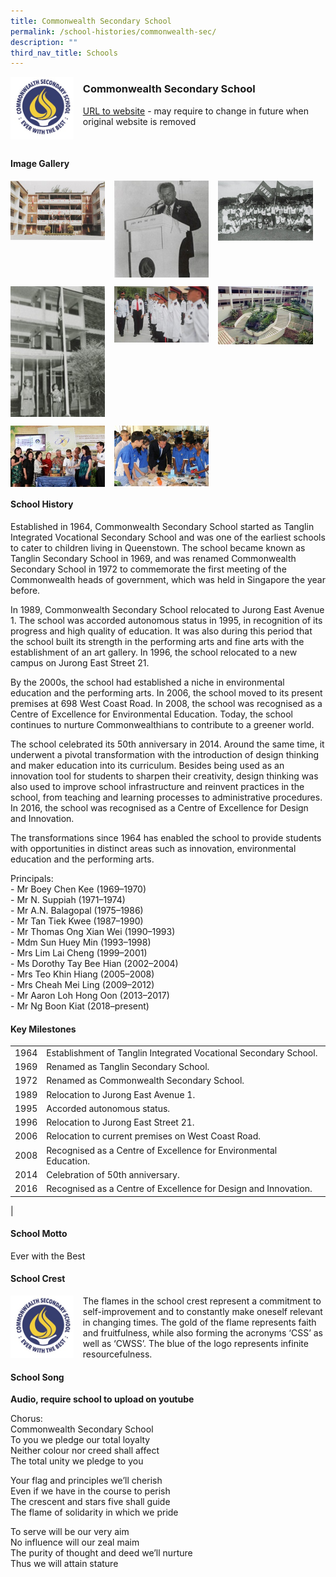 ```yaml
---
title: Commonwealth Secondary School
permalink: /school-histories/commonwealth-sec/
description: ""
third_nav_title: Schools
---
```

<img src="/images/commonwealthsec1.jpg" style="width:20%;margin-right:15px;" align = "left">

### **Commonwealth Secondary School**
[URL to website](http://www.commonwealthsec.moe.edu.sg/) - may require to change in future when original website is removed

<br clear="left">

#### **Image Gallery**

<p><a href="https://d1yxymztqoj7qn.amplifyapp.com/images/commonwealthsec2.jpg">  
<img src="/images/commonwealthsec2.jpg" style="width:30%;margin-right:15px;" align = "left">
</a></p>

<p><a href="https://d1yxymztqoj7qn.amplifyapp.com/images/commonwealthsec3.jpg">  
<img src="/images/commonwealthsec3.jpg" style="width:30%;margin-right:15px;" align = "left">
</a></p>

<p><a href="https://d1yxymztqoj7qn.amplifyapp.com/images/commonwealthsec4.jpg">  
<img src="/images/commonwealthsec4.jpg" style="width:30%;margin-right:15px;" align = "left">
</a></p>

<br clear="left">

<p><a href="https://d1yxymztqoj7qn.amplifyapp.com/images/commonwealthsec5.jpg">  
<img src="/images/commonwealthsec5.jpg" style="width:30%;margin-right:15px;" align = "left">
</a></p>

<p><a href="https://d1yxymztqoj7qn.amplifyapp.com/images/commonwealthsec6.jpg">  
<img src="/images/commonwealthsec6.jpg" style="width:30%;margin-right:15px;" align = "left">
</a></p>

<p><a href="https://d1yxymztqoj7qn.amplifyapp.com/images/commonwealthsec7.jpg">  
<img src="/images/commonwealthsec7.jpg" style="width:30%;margin-right:15px;" align = "left">
</a></p>

<br clear="left">

<p><a href="https://d1yxymztqoj7qn.amplifyapp.com/images/commonwealthsec8.jpg">  
<img src="/images/commonwealthsec8.jpg" style="width:30%;margin-right:15px;" align = "left">
</a></p>

<p><a href="https://d1yxymztqoj7qn.amplifyapp.com/images/commonwealthsec9.jpg">  
<img src="/images/commonwealthsec9.jpg" style="width:30%;margin-right:15px;" align = "left">
</a></p>

<br clear="left">

#### **School History**
Established in 1964, Commonwealth Secondary School started as Tanglin Integrated Vocational Secondary School and was one of the earliest schools to cater to children living in Queenstown. The school became known as Tanglin Secondary School in 1969, and was renamed Commonwealth Secondary School in 1972 to commemorate the first meeting of the Commonwealth heads of government, which was held in Singapore the year before.

In 1989, Commonwealth Secondary School relocated to Jurong East Avenue 1. The school was accorded autonomous status in 1995, in recognition of its progress and high quality of education. It was also during this period that the school built its strength in the performing arts and fine arts with the establishment of an art gallery. In 1996, the school relocated to a new campus on Jurong East Street 21.

By the 2000s, the school had established a niche in environmental education and the performing arts. In 2006, the school moved to its present premises at 698 West Coast Road. In 2008, the school was recognised as a Centre of Excellence for Environmental Education. Today, the school continues to nurture Commonwealthians to contribute to a greener world.

The school celebrated its 50th anniversary in 2014. Around the same time, it underwent a pivotal transformation with the introduction of design thinking and maker education into its curriculum. Besides being used as an innovation tool for students to sharpen their creativity, design thinking was also used to improve school infrastructure and reinvent practices in the school, from teaching and learning processes to administrative procedures. In 2016, the school was recognised as a Centre of Excellence for Design and Innovation.

The transformations since 1964 has enabled the school to provide students with opportunities in distinct areas such as innovation, environmental education and the performing arts.

Principals:<br>
\- Mr Boey Chen Kee (1969–1970)<br>
\- Mr N. Suppiah (1971–1974)<br>
\- Mr A.N. Balagopal (1975–1986)<br>
\- Mr Tan Tiek Kwee (1987–1990)<br>
\- Mr Thomas Ong Xian Wei (1990–1993)<br>
\- Mdm Sun Huey Min (1993–1998)<br>
\- Mrs Lim Lai Cheng (1999–2001)<br>
\- Ms Dorothy Tay Bee Hian (2002–2004)<br>
\- Mrs Teo Khin Hiang (2005–2008)<br>
\- Mrs Cheah Mei Ling (2009–2012)<br>
\- Mr Aaron Loh Hong Oon (2013–2017)<br>
\- Mr Ng Boon Kiat (2018–present)

#### **Key Milestones**

|  |  |
|:---:|---|
| 1964 | Establishment of Tanglin Integrated Vocational Secondary School. |
| 1969 | Renamed as Tanglin Secondary School. |
| 1972 | Renamed as Commonwealth Secondary School. |
| 1989 | Relocation to Jurong East Avenue 1. |
| 1995 | Accorded autonomous status. |
| 1996 | Relocation to Jurong East Street 21. |
| 2006 | Relocation to current premises on West Coast Road. |
| 2008 | Recognised as a Centre of Excellence for Environmental Education. |
| 2014 | Celebration of 50th anniversary. |
| 2016 | Recognised as a Centre of Excellence for Design and Innovation. |
|

#### **School Motto**
Ever with the Best

#### **School Crest**
<img src="/images/commonwealthsec1.jpg" style="width:20%;margin-right:15px;" align = "left">

The flames in the school crest represent a commitment to self-improvement and to constantly make oneself relevant in changing times. The gold of the flame represents faith and fruitfulness, while also forming the acronyms ‘CSS’ as well as ‘CWSS’. The blue of the logo represents infinite resourcefulness.

#### **School Song**
**Audio, require school to upload on youtube**

Chorus:<br>
Commonwealth Secondary School<br>
To you we pledge our total loyalty<br>
Neither colour nor creed shall affect<br>
The total unity we pledge to you

Your flag and principles we’ll cherish<br>
Even if we have in the course to perish<br>
The crescent and stars five shall guide<br>
The flame of solidarity in which we pride

To serve will be our very aim<br>
No influence will our zeal maim<br>
The purity of thought and deed we’ll nurture<br>
Thus we will attain stature